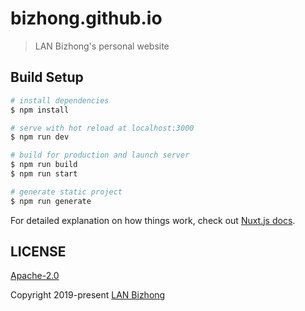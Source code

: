 # bizhong.github.io

> LAN Bizhong's personal website

## Build Setup

```bash
# install dependencies
$ npm install

# serve with hot reload at localhost:3000
$ npm run dev

# build for production and launch server
$ npm run build
$ npm run start

# generate static project
$ npm run generate
```

For detailed explanation on how things work, check out [Nuxt.js docs](https://nuxtjs.org).

## LICENSE

[Apache-2.0](/LICENSE)

Copyright 2019-present [LAN Bizhong](https://lanbizhong.com/)
